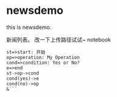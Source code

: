 # newsdemo
this is newsdemo.

新闻列表。
改一下上传路径试试~
notebook

```flow
st=>start: 开始
op=>operation: My Operation
cond=>condition: Yes or No?
e=>end
st->op->cond
cond(yes)->e
cond(no)->op
&```